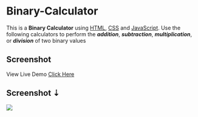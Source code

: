 # Binary-Calculator
This is a **Binary Calculator** using [HTML](https://en.wikipedia.org/wiki/HTML), [CSS](https://en.wikipedia.org/wiki/Cascading_Style_Sheets) and [JavaScript](https://en.wikipedia.org/wiki/JavaScript).
Use the following calculators to perform the ***addition***, ***subtraction***, ***multiplication***, or ***division*** of two binary values
## Screenshot
View Live Demo [Click Here](https://loving-dubinsky-d4c4ca.netlify.com)
## Screenshot ⇣
<img src="https://raw.githubusercontent.com/souravm77/Binary-Calculator/master/screenshot.PNG" >
